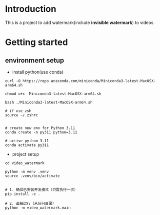 # Introduction
This is a project to add watermark(include **invisible watermark**) to videos.

# Getting started
## environment setup

- install python(use conda)

```shell
curl -O https://repo.anaconda.com/miniconda/Miniconda3-latest-MacOSX-arm64.sh

chmod u+x  Miniconda3-latest-MacOSX-arm64.sh

bash ./Miniconda3-latest-MacOSX-arm64.sh

# if use zsh
source ~/.zshrc


# create new env for Python 3.11
conda create -n py311 python=3.11

# active python 3.11
conda activate py311
```

- project setup

```shell
cd video_watermark

python -m venv .venv 
source .venv/bin/activate


# 1. 确保已安装开发模式（只需执行一次）
pip install -e .

# 2. 直接运行（从任何目录）
python -m video_watermark.main 
```

